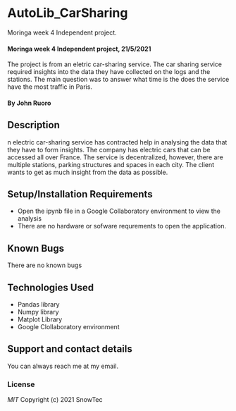 # AutoLib_CarSharing
Moringa week 4 Independent project. 
#### Moringa week 4 Independent project, 21/5/2021 
The project is from an eletric car-sharing service. The car sharing service required insights into the data they have collected on the logs and the stations. The main question was to answer what time is the does the service have the most traffic in Paris. 
#### By John Ruoro
## Description
n electric car-sharing service has contracted help in analysing the data that they have to form insights. The company has electric cars that can be accessed all over France. The service is decentralized, however, there are multiple stations, parking structures and spaces in each city. The client wants to get as much insight from the data as possible. 
## Setup/Installation Requirements
* Open the ipynb file in a Google Collaboratory environment to view the analysis 
* There are no hardware or sofware requrements to open the application.

## Known Bugs
There are no known bugs
## Technologies Used
* Pandas library
* Numpy library
* Matplot Library
* Google Clollaboratory environment
## Support and contact details
You can always reach me at my email. 
### License
*MIT*
Copyright (c) 2021 SnowTec
  
